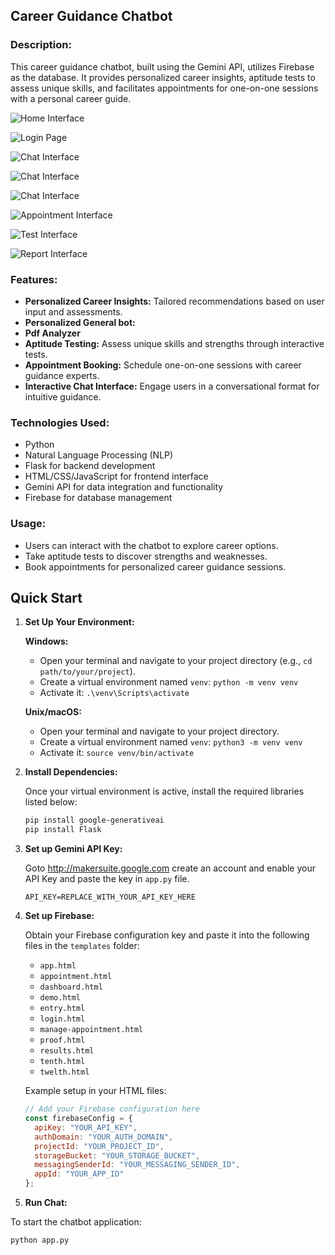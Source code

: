## Career Guidance Chatbot

### Description:
This career guidance chatbot, built using the Gemini API, utilizes Firebase as the database. It provides personalized career insights, aptitude tests to assess unique skills, and facilitates appointments for one-on-one sessions with a personal career guide.


![Home Interface](https://github.com/user-attachments/assets/17d7bf22-e0f3-46ff-91be-6024bf7ed2a7)


![Login Page](![image](https://github.com/user-attachments/assets/93a34a39-759a-402d-9544-c20214c56f3b)
)

![Chat Interface](![image](https://github.com/user-attachments/assets/90d701db-b0df-4c87-b0a5-efa0d703adb5)
)

![Chat Interface](![image](https://github.com/user-attachments/assets/9dc5475e-7304-4e38-8b40-3f59b301e743)
)

![Chat Interface](![image](https://github.com/user-attachments/assets/205ddf7e-5533-4e8b-b1d8-b49ca22513fb)
)

![Appointment Interface](![image](https://github.com/user-attachments/assets/479c6f62-addb-4c1c-9786-1101bf2e705f)
)

![Test Interface](![image](https://github.com/user-attachments/assets/ec85688a-e20f-4dcf-9ecc-c11d150fd1b8)
)

![Report Interface](Report.png)

### Features:
- **Personalized Career Insights:** Tailored recommendations based on user input and assessments.
- **Personalized General bot:**
- **Pdf Analyzer**
- **Aptitude Testing:** Assess unique skills and strengths through interactive tests.
- **Appointment Booking:** Schedule one-on-one sessions with career guidance experts.
- **Interactive Chat Interface:** Engage users in a conversational format for intuitive guidance.

### Technologies Used:
- Python
- Natural Language Processing (NLP)
- Flask for backend development
- HTML/CSS/JavaScript for frontend interface
- Gemini API for data integration and functionality
- Firebase for database management

### Usage:
- Users can interact with the chatbot to explore career options.
- Take aptitude tests to discover strengths and weaknesses.
- Book appointments for personalized career guidance sessions.

## Quick Start

1. **Set Up Your Environment:**

   **Windows:**
   - Open your terminal and navigate to your project directory (e.g., `cd path/to/your/project`).
   - Create a virtual environment named `venv`: `python -m venv venv`
   - Activate it: `.\venv\Scripts\activate`

   **Unix/macOS:**
   - Open your terminal and navigate to your project directory.
   - Create a virtual environment named `venv`: `python3 -m venv venv`
   - Activate it: `source venv/bin/activate`

2. **Install Dependencies:**

   Once your virtual environment is active, install the required libraries listed below:

   ```bash
   pip install google-generativeai
   pip install Flask

3. **Set up Gemini API Key:**

   Goto http://makersuite.google.com create an account and enable your API Key and paste the key in `app.py` file.
   
   `API_KEY=REPLACE_WITH_YOUR_API_KEY_HERE`
   
4. **Set up Firebase:**

   Obtain your Firebase configuration key and paste it into the following files in the `templates` folder:
   - `app.html`
   - `appointment.html`
   - `dashboard.html`
   - `demo.html`
   - `entry.html`
   - `login.html`
   - `manage-appointment.html`
   - `proof.html`
   - `results.html`
   - `tenth.html`
   - `twelth.html`

   Example setup in your HTML files:

   ```javascript
   // Add your Firebase configuration here
   const firebaseConfig = {
     apiKey: "YOUR_API_KEY",
     authDomain: "YOUR_AUTH_DOMAIN",
     projectId: "YOUR_PROJECT_ID",
     storageBucket: "YOUR_STORAGE_BUCKET",
     messagingSenderId: "YOUR_MESSAGING_SENDER_ID",
     appId: "YOUR_APP_ID"
   };

6. **Run Chat:**

To start the chatbot application:

 ```bash
python app.py
